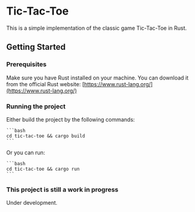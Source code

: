 # Tic-Tac-Toe

This is a simple implementation of the classic game Tic-Tac-Toe in Rust.

## Getting Started

### Prerequisites

Make sure you have Rust installed on your machine. You can download it from the official Rust website: [https://www.rust-lang.org/](https://www.rust-lang.org/)

### Running the project

Either build the project by the following commands:

    ```bash
    cd tic-tac-toe && cargo build
    ```

Or you can run:

    ```bash
    cd tic-tac-toe && cargo run
    ```

### This project is still a work in progress

Under development.
